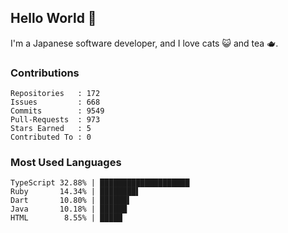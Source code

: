 ## Hello World 👋

I'm a Japanese software developer, and I love cats 😺 and tea 🫖.

### Contributions

    Repositories   : 172
    Issues         : 668
    Commits        : 9549
    Pull-Requests  : 973
    Stars Earned   : 5
    Contributed To : 0

### Most Used Languages

    TypeScript 32.88% | ████████████████████
    Ruby       14.34% | ████████▌
    Dart       10.80% | ██████▌
    Java       10.18% | ██████
    HTML        8.55% | █████
